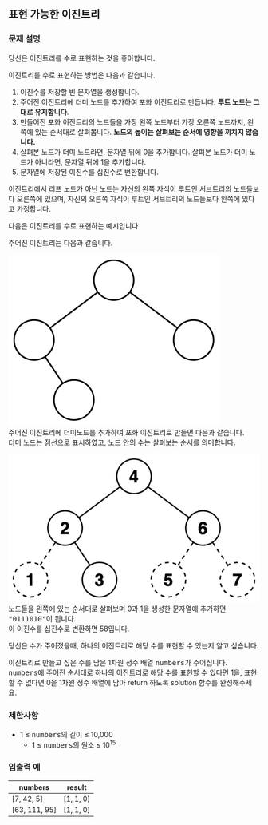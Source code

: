 ## 표현 가능한 이진트리
### 문제 설명

당신은 이진트리를 수로 표현하는 것을 좋아합니다.

이진트리를 수로 표현하는 방법은 다음과 같습니다.

1. 이진수를 저장할 빈 문자열을 생성합니다.
2. 주어진 이진트리에 더미 노드를 추가하여 포화 이진트리로 만듭니다. **루트 노드는 그대로 유지합니다**.
3. 만들어진 포화 이진트리의 노드들을 가장 왼쪽 노드부터 가장 오른쪽 노드까지, 왼쪽에 있는 순서대로 살펴봅니다. **노드의 높이는 살펴보는 순서에 영향을 끼치지 않습니다.**
4. 살펴본 노드가 더미 노드라면, 문자열 뒤에 0을 추가합니다. 살펴본 노드가 더미 노드가 아니라면, 문자열 뒤에 1을 추가합니다.
5. 문자열에 저장된 이진수를 십진수로 변환합니다.

이진트리에서 리프 노드가 아닌 노드는 자신의 왼쪽 자식이 루트인 서브트리의 노드들보다 오른쪽에 있으며, 자신의 오른쪽 자식이 루트인 서브트리의 노드들보다 왼쪽에 있다고 가정합니다.

다음은 이진트리를 수로 표현하는 예시입니다.

주어진 이진트리는 다음과 같습니다.

![img.png](img.png) <br>
주어진 이진트리에 더미노드를 추가하여 포화 이진트리로 만들면 다음과 같습니다.<br>
더미 노드는 점선으로 표시하였고, 노드 안의 수는 살펴보는 순서를 의미합니다.

![img_1.png](img_1.png)<br>
노드들을 왼쪽에 있는 순서대로 살펴보며 0과 1을 생성한 문자열에 추가하면 <kbd>"0111010"</kbd>이 됩니다.<br>
이 이진수를 십진수로 변환하면 58입니다.

당신은 수가 주어졌을때, 하나의 이진트리로 해당 수를 표현할 수 있는지 알고 싶습니다.

이진트리로 만들고 싶은 수를 담은 1차원 정수 배열 <kbd>numbers</kbd>가 주어집니다.<br> 
<kbd>numbers</kbd>에 주어진 순서대로 하나의 이진트리로 해당 수를 표현할 수 있다면 1을, 표현할 수 없다면 0을 1차원 정수 배열에 담아 return 하도록 solution 함수를 완성해주세요.

### 제한사항
- 1 ≤ <kbd>numbers</kbd>의 길이 ≤ 10,000
  - 1 ≤ <kbd>numbers</kbd>의 원소 ≤ 10<sup>15</sup>


### 입출력 예
| numbers       | 	result    |
|---------------|------------|
| [7, 42, 5]    | 	[1, 1, 0] |
| [63, 111, 95] | 	[1, 1, 0] |
